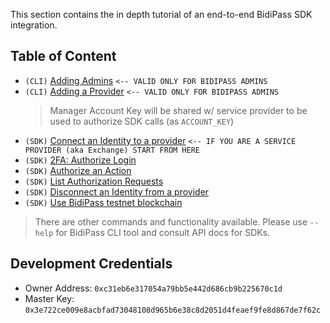 This section contains the in depth tutorial of an end-to-end BidiPass SDK integration.

## Table of Content

  - `(CLI)` [Adding Admins](tutorial-add-admin.html) `<-- VALID ONLY FOR BIDIPASS ADMINS`
  - `(CLI)` [Adding a Provider](tutorial-add-provider.html) `<-- VALID ONLY FOR BIDIPASS ADMINS`
    > Manager Account Key will be shared w/ service provider to be used to authorize SDK calls (as `ACCOUNT_KEY`)
  - `(SDK)` [Connect an Identity to a provider](tutorial-connect-identity.html) `<-- IF YOU ARE A SERVICE PROVIDER (aka Exchange) START FROM HERE`
  - `(SDK)` [2FA: Authorize Login](tutorial-2FA.html)
  - `(SDK)` [Authorize an Action](tutorial-authorize-action.html)
  - `(SDK)` [List Authorization Requests](tutorial-list-requests.html)
  - `(SDK)` [Disconnect an Identity from a provider](tutorial-disconnect-identity.html)
  - `(SDK)` [Use BidiPass testnet blockchain](use-bidipass-testnet.html)

> There are other commands and functionality available.
> Please use `--help` for BidiPass CLI tool and consult API docs for SDKs.

## Development Credentials

  - Owner Address: `0xc31eb6e317054a79bb5e442d686cb9b225670c1d`
  - Master Key: `0x3e722ce009e8acbfad73048108d965b6e38c8d2051d4feaef9fe8d867de7f62c`
